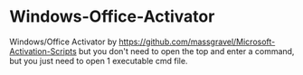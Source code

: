# Windows-Office-Activator
Windows/Office Activator by https://github.com/massgravel/Microsoft-Activation-Scripts but you don't need to open the top and enter a command, but you just need to open 1 executable cmd file.

